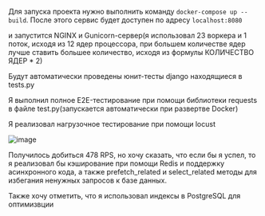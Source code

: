 Для запуска проекта нужно выполнить команду `docker-compose up --build`.
После этого сервис будет доступен по адресу `localhost:8080` 

и запустится NGINX и Gunicorn-сервер(я использовал 23 воркера и 1 поток, исходя из 12 ядер процессора, при большем количестве ядер лучше ставить большее количество, исходя из формулы КОЛИЧЕСТВО ЯДЕР * 2)

Будут автоматически проведены юнит-тесты django находящиеся в tests.py

Я выполнил полное E2E-тестирование при помощи библиотеки requests в файле test.py(запускается автоматически при развертве Docker)

Я реализовал нагрузочное тестирование при помощи locust

![image](https://github.com/user-attachments/assets/94897395-7b42-48c7-86e3-efcf74ea9622)

Получилось добиться 478 RPS, но хочу сказать, что если бы я успел, то я реализовал бы кэширование при помощи Redis и поддержку асинхронного кода, а также prefetch_related и select_related методы для избегания ненужных запросов к базе данных.

Также хочу отметить, что я использовал индексы в PostgreSQL для оптимизвции

